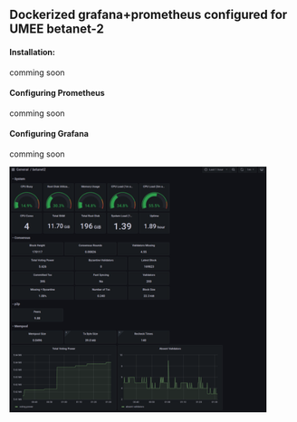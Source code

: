 ## Dockerized grafana+prometheus configured for UMEE betanet-2


#### Installation:
comming soon

#### Configuring Prometheus
comming soon

#### Configuring Grafana
comming soon

<img src="https://raw.githubusercontent.com/Northa/cosmosHUB_sripts/main/monitoring/umee.png" alt="umee" width="90%" height="90%">
